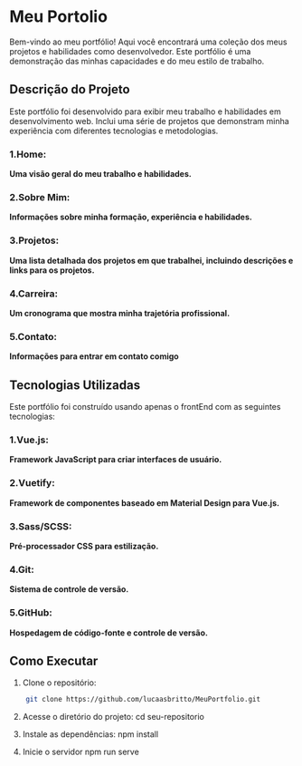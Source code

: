 # Meu Portolio
Bem-vindo ao meu portfólio! Aqui você encontrará uma coleção dos meus projetos e habilidades como desenvolvedor. Este portfólio é uma demonstração das minhas capacidades e do meu estilo de trabalho.

## Descrição do Projeto
Este portfólio foi desenvolvido para exibir meu trabalho e habilidades em desenvolvimento web. Inclui uma série de projetos que demonstram minha experiência com diferentes tecnologias e metodologias.

### 1.**Home**: 
**Uma visão geral do meu trabalho e habilidades.**

### 2.Sobre Mim: 
**Informações sobre minha formação, experiência e habilidades.**

### 3.Projetos:
**Uma lista detalhada dos projetos em que trabalhei, incluindo descrições e links para os projetos.**

### 4.Carreira: 
**Um cronograma que mostra minha trajetória profissional.**

### 5.Contato: 
**Informações para entrar em contato comigo**

## Tecnologias Utilizadas
Este portfólio foi construído usando apenas o frontEnd com as seguintes tecnologias:

### 1.Vue.js: 
**Framework JavaScript para criar interfaces de usuário.**

### 2.Vuetify: 
**Framework de componentes baseado em Material Design para Vue.js.**

### 3.Sass/SCSS: 
**Pré-processador CSS para estilização.**

### 4.Git: 
**Sistema de controle de versão.**

### 5.GitHub: 
**Hospedagem de código-fonte e controle de versão.**


## Como Executar

1. Clone o repositório:
```bash    
    git clone https://github.com/lucaasbritto/MeuPortfolio.git
```

2. Acesse o diretório do projeto:
    cd seu-repositorio

3. Instale as dependências:
    npm install

4. Inicie o servidor
    npm run serve